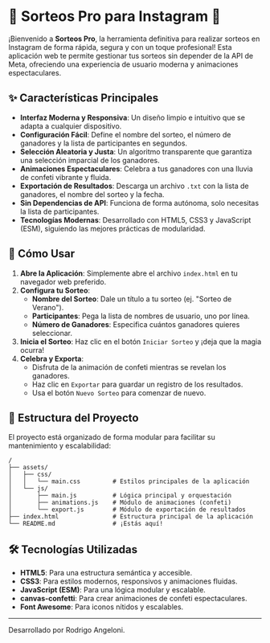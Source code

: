 # 🎉 Sorteos Pro para Instagram 🎉

¡Bienvenido a **Sorteos Pro**, la herramienta definitiva para realizar sorteos en Instagram de forma rápida, segura y con un toque profesional! Esta aplicación web te permite gestionar tus sorteos sin depender de la API de Meta, ofreciendo una experiencia de usuario moderna y animaciones espectaculares.

## ✨ Características Principales

- **Interfaz Moderna y Responsiva**: Un diseño limpio e intuitivo que se adapta a cualquier dispositivo.
- **Configuración Fácil**: Define el nombre del sorteo, el número de ganadores y la lista de participantes en segundos.
- **Selección Aleatoria y Justa**: Un algoritmo transparente que garantiza una selección imparcial de los ganadores.
- **Animaciones Espectaculares**: Celebra a tus ganadores con una lluvia de confeti vibrante y fluida.
- **Exportación de Resultados**: Descarga un archivo `.txt` con la lista de ganadores, el nombre del sorteo y la fecha.
- **Sin Dependencias de API**: Funciona de forma autónoma, solo necesitas la lista de participantes.
- **Tecnologías Modernas**: Desarrollado con HTML5, CSS3 y JavaScript (ESM), siguiendo las mejores prácticas de modularidad.

## 🚀 Cómo Usar

1.  **Abre la Aplicación**: Simplemente abre el archivo `index.html` en tu navegador web preferido.
2.  **Configura tu Sorteo**:
    -   **Nombre del Sorteo**: Dale un título a tu sorteo (ej. "Sorteo de Verano").
    -   **Participantes**: Pega la lista de nombres de usuario, uno por línea.
    -   **Número de Ganadores**: Especifica cuántos ganadores quieres seleccionar.
3.  **Inicia el Sorteo**: Haz clic en el botón `Iniciar Sorteo` y ¡deja que la magia ocurra!
4.  **Celebra y Exporta**:
    -   Disfruta de la animación de confeti mientras se revelan los ganadores.
    -   Haz clic en `Exportar` para guardar un registro de los resultados.
    -   Usa el botón `Nuevo Sorteo` para comenzar de nuevo.

## 📂 Estructura del Proyecto

El proyecto está organizado de forma modular para facilitar su mantenimiento y escalabilidad:

```
/
├── assets/
│   ├── css/
│   │   └── main.css         # Estilos principales de la aplicación
│   └── js/
│       ├── main.js          # Lógica principal y orquestación
│       ├── animations.js    # Módulo de animaciones (confeti)
│       └── export.js        # Módulo de exportación de resultados
├── index.html               # Estructura principal de la aplicación
└── README.md                # ¡Estás aquí!
```

## 🛠️ Tecnologías Utilizadas

-   **HTML5**: Para una estructura semántica y accesible.
-   **CSS3**: Para estilos modernos, responsivos y animaciones fluidas.
-   **JavaScript (ESM)**: Para una lógica modular y escalable.
-   **canvas-confetti**: Para crear animaciones de confeti espectaculares.
-   **Font Awesome**: Para iconos nítidos y escalables.

---

Desarrollado por Rodrigo Angeloni.